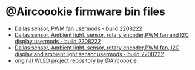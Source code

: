 # @Aircoookie firmware bin files

- [Dallas sensor, PWM fan usermods - build 2208222](https://github.com/srg74/WLED-ESP32-dev-board/blob/main/Firmware/%40Aircoookie/bins/WLED_0.13.3_esp32_WLED_dev_board_01.bin)
- [Dallas sensor, Ambient light, sensor, rotary encoder,PWM fan and I2C display usermods - build 2208222](https://github.com/srg74/WLED-ESP32-dev-board/blob/main/Firmware/%40Aircoookie/bins/WLED_0.13.3_esp32_WLED_dev_board_02.bin)
- [Dallas sensor, Ambient light, sensor, rotary encoder,PWM fan, I2C display and ambient light sensor usermods - build 2208222](https://github.com/srg74/WLED-ESP32-dev-board/blob/main/Firmware/%40Aircoookie/bins/WLED_0.13.3_esp32_WLED_dev_board_03.bin)
- [original WLED project repository by @Aircoookie](https://github.com/Aircoookie/WLED)
